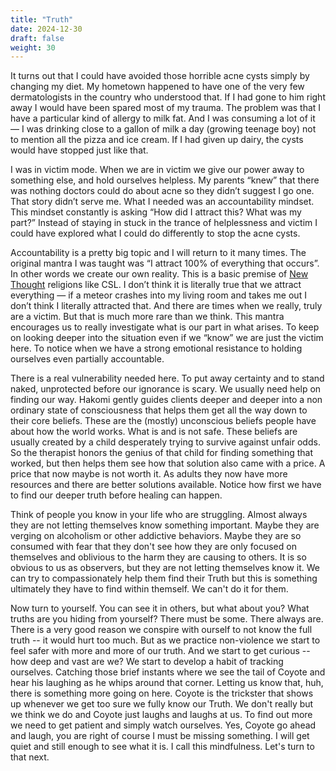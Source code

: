 ```yaml
---
title: "Truth"
date: 2024-12-30
draft: false
weight: 30
---
```

It turns out that I could have avoided those horrible acne cysts simply by changing my diet. My hometown happened to have one of the very few dermatologists in the country who understood that. If I had gone to him right away I would have been spared most of my trauma.  The problem was that I have a particular kind of allergy to milk fat. And I was consuming a lot of it — I was drinking close to a gallon of milk a day (growing teenage boy) not to mention all the pizza and ice cream. If I had given up dairy, the cysts would have stopped just like that.

I was in victim mode. When we are in victim we give our power away to something else, and hold ourselves helpless. My parents “knew” that there was nothing doctors could do about acne so they didn’t suggest I go one. That story didn’t serve me. What I needed was an accountability mindset. This mindset constantly is asking “How did I attract this? What was my part?” Instead of staying in stuck in the trance of helplessness and victim I could have explored what I could do differently to stop the acne cysts. 

Accountability is a pretty big topic and I will return to it many times. The original mantra I was taught was “I attract 100% of everything that occurs”.  In other words we create our own reality. This is a basic premise of [New Thought][1] religions like CSL. I don’t think it is literally true that we attract everything — if a meteor crashes into my living room and takes me out I don’t think I literally attracted that. And there are times when we really, truly are a victim. But that is much more rare than we think. This mantra encourages us to really investigate what is our part in what arises. To keep on looking deeper into the situation even if we “know” we are just the victim here. To notice when we have a strong emotional resistance to holding ourselves even partially accountable.

There is a real vulnerability needed here. To put away certainty and to stand naked, unprotected before our ignorance is scary. We usually need help on finding our way.  Hakomi gently guides clients deeper and deeper into a non ordinary state of consciousness that helps them get all the way down to their core beliefs. These are the (mostly) unconscious beliefs people have about how the world works. What is and is not safe. These beliefs are usually created by a child desperately trying to survive against unfair odds. So the therapist honors the genius of that child for finding something that worked, but then helps them see how that solution also came with a price. A price that now maybe is not worth it. As adults they now have more resources and there are better solutions available. Notice how first we have to find our deeper truth before healing can happen.

Think of people you know in your life who are struggling. Almost always they are not letting themselves know something important. Maybe they are verging on alcoholism or other addictive behaviors. Maybe they are so consumed with fear that they don't see how they are only focused on themselves and oblivious to the harm they are causing to others. It is so obvious to us as observers, but they are not letting themselves know it. We can try to compassionately help them find their Truth but this is something ultimately they have to find within themself.  We can't do it for them.

Now turn to yourself. You can see it in others, but what about you? What truths are you hiding from yourself? There must be some. There always are. There is a very good reason we conspire with ourself to not know the full truth -- it would hurt too much. But as we practice non-violence we start to feel safer with more and more of our truth. And we start to get curious -- how deep and vast are we? We start to develop a habit of tracking ourselves. Catching those brief instants where we see the tail of Coyote and hear his laughing as he whips around that corner. Letting us know that, huh, there is something more going on here. Coyote is the trickster that shows up whenever we get too sure we fully know our Truth. We don't really but we think we do and Coyote just laughs and laughs at us. To find out more we need to get patient and simply watch ourselves. Yes, Coyote go ahead and laugh, you are right of course I must be missing something. I will get quiet and still enough to see what it is. I call this mindfulness. Let's turn to that next.

[1]:	https://en.wikipedia.org/wiki/New_Thought